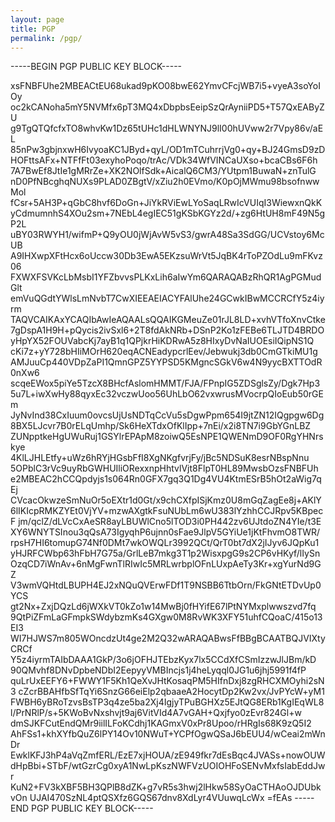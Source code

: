 ```yaml
---
layout: page
title: PGP
permalink: /pgp/
---
```


-----BEGIN PGP PUBLIC KEY BLOCK-----

xsFNBFUhe2MBEACtEU68ukad9pKO08bwE62YmvCFcjWB7i5+vyeA3soYoIOy
oc2kCANoha5mY5NVMfx6pT3MQ4xDbpbsEeipSzQrAyniiPD5+T57QxEAByZU
g9TgQTQfcfxTO8whvKw1Dz65tUHc1dHLWNYNJ9lI00hUVww2r7Vpy86v/aEL
85nPw3gbjnxwH6IvyoaKC1JByd+qyL/OD1mTCuhrrjVg0+qy+BJ24GmsD9zD
HOFttsAFx+NTFfFt03exyhoPoqo/trAc/VDk34WfVINCaUXso+bcaCBs6F6h
7A7BwEf8JtIe1gMRrZe+XK2NOlfSdk+AicalQ6CM3/YUtpm1BuwaN+znTulG
nD0PfNBcghqNUXs9PLAD0ZBgtV/xZiu2h0EVmo/K0pOjMWmu98bsofnwwMol
fCsr+5AH3P+qGbC8hvf6DoGn+JiYkRViEwLYoSaqLRwIcVUIqI3WiewxnQkK
yCdmumnhS4XOu2sm+7NEbL4egIEC51gKSbKGYz2d/+zg6HtUH8mF49N5gP2L
uBY03RWYH1/wifmP+Q9yOU0jWjAvW5vS3/gwrA48Sa3SdGG/UCVstoy6McUB
A9IHXwpXFtHcx6oUccw30Db3EwA5EKzsuWrVt5JqBK4rToPZOdLu9mFKvz06
FXWXFSVKcLbMsbI1YFZbvvsPLKxLih6aIwYm6QARAQABzRhQR1AgPGMudGlt
emVuQGdtYWlsLmNvbT7CwXIEEAEIACYFAlUhe24GCwkIBwMCCRCfY5z4iyrm
TAQVCAIKAxYCAQIbAwIeAQAALsQQAIKGMeuZe01rJL8LD+xvhVTfoXnvCtke
7gDspA1H9H+pQycis2ivSxl6+2T8fdAkNRb+DSnP2Ko1zFEBe6TLJTD4BRDO
yHpYX52FOUVabcKj7ayB1q1QPjkrHiKDRwA5z8HIxyDvNaIUOEsiIQipNS1Q
cKi7z+yY728bHIiMOrH620eqACNEadypcrlEev/Jebwukj3db0CmGTkiMU1g
AMJuuCp440VDpZaPI1QmnGPZ5YYPSD5KMgncSGkV6w4N9yycBXTTOdR0nXw6
scqeEWox5piYe5TzcX8BHcfAslomHMMT/FJA/FPnpIG5ZDSglsZy/Dgk7Hp3
5u7L+iwXwHy88qyxEc32vczwUoo56UhLbO62vxwrusMVocrpQIoEub50rGEm
JyNvInd38CxIuum0ovcsUjUsNDTqCcVu5sDgwPpm654I9jtZN12IQgpgw6Dg
8BX5LJcvr7B0rELqUmhp/Sk6HeXTdxOfKlIpp+7nEi/x2i8TN7i9GbYGnLBZ
ZUNpptkeHgUWuRuj1GSYlrEPApM8zoiwQ5EsNPE1QWENmD9OF0RgYHNrskye
4KlLJHLEtfy+uWz6hRYjHGsbFfI8XgNKgfvrjFy/jBc5NDSuK8esrNBspNnu
5OPblC3rVc9uyRbGWHUIliORexxnpHhtvlVjt8FlpT0HL89MwsbOzsFNBFUh
e2MBEAC2hCCQpdyjs1s064Rn0GFX7gq3Q1Dg4VU4KtmESrB5hOt2aWig7qEj
CVcacOkwzeSmNuOr5oEXtr1d0Gt/x9chCXfpISjKmz0U8mGqZagEe8j+AKlY
6lIKIcpRMKZYEt0VjYV+mzwAXgtkFsuNUbLm6wU383lYzhhCCJRpv5KBpecF
jm/qclZ/dLVcCxAeSR8ayLBUWlCno5lTOD3i0PH442zv6UJtdoZN4YIe/t3E
XY6WNYTSInou3qQsA73IgyqhP6ujnn0sFae9JlpV5GYiUe1jKtFhvmO8TWR/
rpsH7HI6tomupG74Nf0DMt7wkOWQLr3992QCt/QrT0bt7dX2jIJyv6JQpKu1
yHJRFCWbp63hFbH7G75a/GrlLeB7mkg3T1p2WisxpgG9s2CP6vHKyf/lIySn
OzqCD7iWnAv+6nMgFwnTlRIwIc5MRLwrbplOFnLUxpAeTy3Kr+xgYurNd9GZ
V3wmVQHtdLBUPH4EJ2xNQuQVErwFDf1T9NSBB6TtbOrn/FkGNtETDvUp0YCS
gt2Nx+ZxjDQzLd6jWXkVT0kZo1w14MwBj0fHYifE67lPtNYMxplwwszvd7fq
9QtPiZFmLaGFmpkSWdybzmKs4GXgw0M8RvWK3XFY51uhfCQoaC/415o13EI3
WI7HJWS7m805WOncdzUt4ge2M2Q32wARAQABwsFfBBgBCAATBQJVIXtyCRCf
Y5z4iyrmTAIbDAAA1GkP/3o6jOFHJTEbzKyx7lx5CCdXfCSmIzzwJlJBm/kD
90QMvhf8DNvDpbeNDbI2EepyyVMBIncjs1j4heLyqql0JG1u6jhj5991f4fP
quLrUxEEFY6+FWWY1F5Kh1QeXvJHtKosaqPM5HIfnDxj8zgRHCXMOyhi2sN3
cZcrBBAHfbSfTqYi6SnzG66eiElp2qbaaeA2HocytDp2Kw2vx/JvPYcW+yM1
FWBH6yBRoTzvsBsTP3q4ze5ba2Xj4IgjyTPuBGHXz5EJtQG8ERb1KgIEqWL8
l/PrNRlP/s+5KWoBvNxshvjt9aj6VitVId4A7vGAH+Qxjfyo0zEvr824Gl+w
dmSJKFCutEndQMr9iilILFoKCdhj1KAGmxV0xPr8Upoo/rHRgIs68K9zQ5I2
AhFSs1+khXYfbQuZ6lPY14Ov10NWuT+YCPfOgwQSaJ6bEUU4/wCeai2mWnDr
EwklKFJ3hP4aVqZmfERL/EzE7xjHOUA/zE949fkr7dEsBqc4JVASs+nowOUW
dHpBbi+STbF/wtGzrCg0xyA1NwLpKszNWFVzUOIOHFoSENvMxfsIabEddJwr
KuN2+FV3kXBF5BH3QPlB8dZK+g7vR5s3hwj2lHkw58SyOaCTHAoOJDUbkvOn
UJAI470SzNL4ptQSXfz6GQS67dnv8XdLyr4VUuwqLcWx
=fEAs
-----END PGP PUBLIC KEY BLOCK-----



